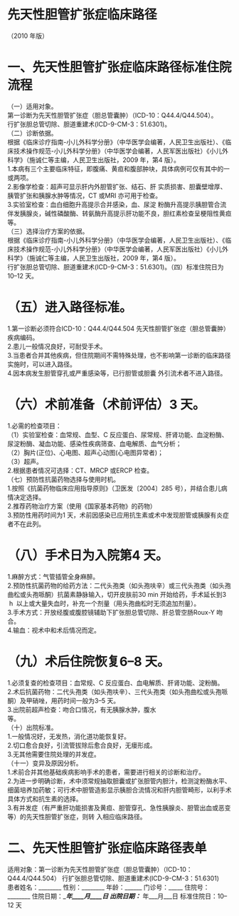 # 先天性胆管扩张症临床路径  
（2010 年版）  
# 一、先天性胆管扩张症临床路径标准住院流程  
（一）适用对象。  
第一诊断为先天性胆管扩张症（胆总管囊肿）（ICD-10：Q44.4/Q44.504）。  
行扩张胆总管切除、胆道重建术(ICD-9-CM-3：51.6301)。  
（二）诊断依据。  
根据《临床诊疗指南-小儿外科学分册》（中华医学会编著，人民卫生出版社）、《临床技术操作规范-小儿外科学分册》（中华医学会编著，人民军医出版社）《小儿外科学》（施诚仁等主编，人民卫生出版社，2009 年，第4 版）。  
1.本病有三个主要临床特征，即腹痛、黄疸和腹部肿块，具体病例可仅有其中的一或两项。  
2.影像学检查：超声可显示肝内外胆管扩张、结石、肝 实质损害、胆囊壁增厚、胰管扩张和胰腺水肿等情况，CT 或MRI 亦可用于检查。  
3.实验室检查：血白细胞升高提示合并感染，血、尿淀 粉酶升高提示胰胆管合流伴发胰腺炎，碱性磷酸酶、转氨酶升高提示肝功能不良，胆红素检查呈梗阻性黄疸等。  
（三）选择治疗方案的依据。  
根据《临床诊疗指南-小儿外科学分册》（中华医学会编著，人民卫生出版社）、《临床技术操作规范-小儿外科学分册》（中华医学会编著，人民军医出版社）《小儿外科学》（施诚仁等主编，人民卫生出版社，2009 年，第4 版）。  
行扩张胆总管切除、胆道重建术(ICD-9-CM-3：51.6301)。（四）标准住院日为10–12 天。  
# （五）进入路径标准。  
1.第一诊断必须符合ICD-10：Q44.4/Q44.504 先天性胆管扩张症（胆总管囊肿）疾病编码。  
2.患儿一般情况良好，可耐受手术。  
3.当患者合并其他疾病，但住院期间不需特殊处理，也不影响第一诊断的临床路径实施时，可以进入路径。  
4.因本病发生胆管穿孔或严重感染等，已行胆管或胆囊 外引流术者不进入路径。  
# （六）术前准备（术前评估）3 天。  
1.必需的检查项目：  
（1）实验室检查：血常规、血型、C 反应蛋白、尿常规、肝肾功能、血淀粉酶、尿淀粉酶、凝血功能、感染性疾病筛查、血电解质、血气分析；  
（2）胸片(正位)、心电图、超声心动图(心电图异常者)；  
（3）超声。  
2.根据患者情况可选择：CT、MRCP 或ERCP 检查。  
（七）预防性抗菌药物选择与使用时机。  
1.按照《抗菌药物临床应用指导原则》（卫医发〔2004〕285 号），并结合患儿病情决定选择。  
2.推荐药物治疗方案（使用《国家基本药物》的药物）  
3.预防性用药时间为1 天，术前因感染已应用抗生素或术中发现胆管或胰腺有炎症者不在此列。  
# （八）手术日为入院第4 天。  
1.麻醉方式：气管插管全身麻醉。  
2.预防性抗菌药物的给药方法：二代头孢类（如头孢呋辛）或三代头孢类（如头孢曲松或头孢哌酮）抗菌素静脉输入，切开皮肤前30 min 开始给药，手术延长到$3\,\mathrm{~h~}$ 以上或大量失血时，补充一个剂量（用头孢曲松时无须追加剂量）。  
3.手术方式：开放经腹或腹腔镜辅助下扩张胆总管切除、肝总管空肠Roux-Y 吻合。  
4.输血：视术中和术后情况而定。  
# （九）术后住院恢复6–8 天。  
1.必须复查的检查项目：血常规、C 反应蛋白、血电解质、肝肾功能、淀粉酶。  
2.术后抗菌药物：二代头孢类（如头孢呋辛）、三代头孢类（如头孢曲松或头孢哌酮）及甲硝唑，用药时间一般为3–5 天。  
3.出院前超声检查：吻合口情况，有无胰腺水肿，腹水  
等。  
（十）出院标准。  
1.一般情况好，无发热，消化道功能恢复好。  
2.切口愈合良好，引流管拔除后愈合良好，无瘘形成。  
3.无其他需要住院处理的并发症。  
（十一）变异及原因分析。  
1.术前合并其他基础疾病影响手术的患者，需要进行相关的诊断和治疗。  
2.为进一步明确诊断，术中须常规抽取胆囊或扩张胆管内胆汁，检测淀粉酶水平、细菌培养加药敏；可行术中胆管造影显示胰胆合流情况和肝内胆管畸形，以利手术具体方式和抗生素的选择。  
3.有并发症（有严重肝功能损害及黄疸、胆管穿孔、急性胰腺炎、胆管出血或恶变等）的先天性胆管扩张症，则转 入相应临床路径。  
# 二、先天性胆管扩张症临床路径表单  
适用对象：第一诊断为先天性胆管扩张症（胆总管囊肿）（ICD-10：Q44.4/Q44.504） 行扩张胆总管切除、胆道重建术(ICD-9-CM-3：51.6301)  
患者姓名：________  性别：________ 年龄：______ 门诊号：_____  住院号：________  住院日期：____年____月____日   出院日期：___ 年___月___日  标准住院日：10–12 天  
